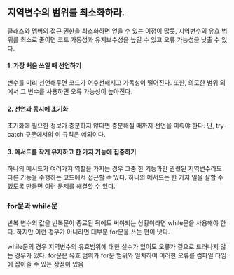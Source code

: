 ## 지역변수의 범위를 최소화하라.
클래스와 멤버의 접근 권한을 최소화하면 얻을 수 있는 이점이 많듯, 지역변수의 유효 범위를 최소로 줄이면 코드 가동성과 유지보수성을 높일 수 있고 오류 가능성을 낮출 수 있다.

#### 1. 가장 처음 쓰일 때 선언하기

 변수를 미리 선언해두면 코드가 어수선해지고 가독성이 떨어진다. 또한, 의도한 범위 외에서 그 변수를 사용하면 오류 가능성이 높아진다.

#### 2. 선언과 동시에 초기화

초기화에 필요한 정보가 충분하지 않다면 충분해질 때까지 선언을 미뤄야 한다. 단, try-catch 구문에서의 이 규칙은 예외이다.

#### 3. 메서드를 작게 유지하고 한 가지 기능에 집중하기

하나의 메서드가 여러가지 역할을 가지는 경우 그중 한 기능과만 관련된 지역변수라도 다른 기능을 수행하는 코드에서 접근할 수 있다. 하나의 메서드는 한 가지 일을 잘할 수 있도록 만들면 이런 문제를 해결할 수 있다.

### for문과 while문

반복 변수의 값을 반복문이 종료된 뒤에도 써야되는 상황이라면 while문을 사용해야 한다. 하지만 이런 경우가 아니라면 대부분 for문을 쓰는 편이 낫다.

while문의 경우 지역변수의 유효범위에 대한 실수가 있어도 오류가 겉으로 드러나지 않는 경우가 있다. for문은 유효 범위가 for문 범위와 일치하여 이러한 오류를 컴파일 타임에 잡아줄 수 있는 장점이 있음

